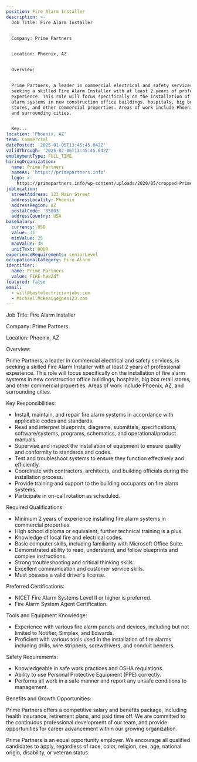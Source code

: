 ```yaml
---
position: Fire Alarm Installer
description: >-
  Job Title: Fire Alarm Installer


  Company: Prime Partners


  Location: Phoenix, AZ


  Overview:


  Prime Partners, a leader in commercial electrical and safety services, is
  seeking a skilled Fire Alarm Installer with at least 2 years of professional
  experience. This role will focus specifically on the installation of fire
  alarm systems in new construction office buildings, hospitals, big box retail
  stores, and other commercial properties. Areas of work include Phoenix, AZ,
  and surrounding cities. 


  Key...
location: 'Phoenix, AZ'
team: Commercial
datePosted: '2025-01-05T13:45:45.042Z'
validThrough: '2025-02-06T13:45:45.042Z'
employmentType: FULL_TIME
hiringOrganization:
  name: Prime Partners
  sameAs: 'https://primepartners.info'
  logo: >-
    https://primepartners.info/wp-content/uploads/2020/05/cropped-Prime-Partners-Logo-NO-BG-1-1.png
jobLocation:
  streetAddress: 123 Main Street
  addressLocality: Phoenix
  addressRegion: AZ
  postalCode: '85003'
  addressCountry: USA
baseSalary:
  currency: USD
  value: 31
  minValue: 25
  maxValue: 38
  unitText: HOUR
experienceRequirements: seniorLevel
occupationalCategory: Fire Alarm
identifier:
  name: Prime Partners
  value: FIRE-h982df
featured: false
email:
  - will@bestelectricianjobs.com
  - Michael.Mckeaige@pes123.com
---
```




Job Title: Fire Alarm Installer

Company: Prime Partners

Location: Phoenix, AZ

Overview:

Prime Partners, a leader in commercial electrical and safety services, is seeking a skilled Fire Alarm Installer with at least 2 years of professional experience. This role will focus specifically on the installation of fire alarm systems in new construction office buildings, hospitals, big box retail stores, and other commercial properties. Areas of work include Phoenix, AZ, and surrounding cities. 

Key Responsibilities:

- Install, maintain, and repair fire alarm systems in accordance with applicable codes and standards.
- Read and interpret blueprints, diagrams, submittals, specifications, software/systems, programs, schematics, and operational/product manuals.
- Supervise and inspect the installation of equipment to ensure quality and conformity to standards and codes.
- Test and troubleshoot systems to ensure they function effectively and efficiently.
- Coordinate with contractors, architects, and building officials during the installation process.
- Provide training and support to the building occupants on fire alarm systems.
- Participate in on-call rotation as scheduled.

Required Qualifications:

- Minimum 2 years of experience installing fire alarm systems in commercial properties.
- High school diploma or equivalent; further technical training is a plus.
- Knowledge of local fire and electrical codes.
- Basic computer skills, including familiarity with Microsoft Office Suite.
- Demonstrated ability to read, understand, and follow blueprints and complex instructions.
- Strong troubleshooting and critical thinking skills.
- Excellent communication and customer service skills.
- Must possess a valid driver's license.

Preferred Certifications:

- NICET Fire Alarm Systems Level II or higher is preferred.
- Fire Alarm System Agent Certification.

Tools and Equipment Knowledge:

- Experience with various fire alarm panels and devices, including but not limited to Notifier, Simplex, and Edwards.
- Proficient with various tools used in the installation of fire alarms including drills, wire strippers, screwdrivers, and conduit benders.

Safety Requirements:

- Knowledgeable in safe work practices and OSHA regulations.
- Ability to use Personal Protective Equipment (PPE) correctly.
- Performs all work in a safe manner and report any unsafe conditions to management.

Benefits and Growth Opportunities:

Prime Partners offers a competitive salary and benefits package, including health insurance, retirement plans, and paid time off. We are committed to the continuous professional development of our team, and provide opportunities for career advancement within our growing organization.

Prime Partners is an equal opportunity employer. We encourage all qualified candidates to apply, regardless of race, color, religion, sex, age, national origin, disability, or veteran status.
